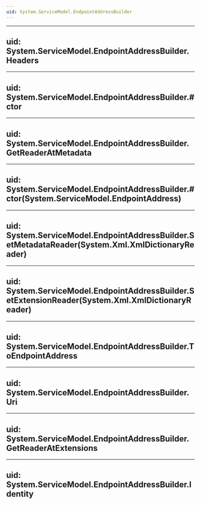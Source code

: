 ```yaml
---
uid: System.ServiceModel.EndpointAddressBuilder
---
```


---
uid: System.ServiceModel.EndpointAddressBuilder.Headers
---

---
uid: System.ServiceModel.EndpointAddressBuilder.#ctor
---

---
uid: System.ServiceModel.EndpointAddressBuilder.GetReaderAtMetadata
---

---
uid: System.ServiceModel.EndpointAddressBuilder.#ctor(System.ServiceModel.EndpointAddress)
---

---
uid: System.ServiceModel.EndpointAddressBuilder.SetMetadataReader(System.Xml.XmlDictionaryReader)
---

---
uid: System.ServiceModel.EndpointAddressBuilder.SetExtensionReader(System.Xml.XmlDictionaryReader)
---

---
uid: System.ServiceModel.EndpointAddressBuilder.ToEndpointAddress
---

---
uid: System.ServiceModel.EndpointAddressBuilder.Uri
---

---
uid: System.ServiceModel.EndpointAddressBuilder.GetReaderAtExtensions
---

---
uid: System.ServiceModel.EndpointAddressBuilder.Identity
---
